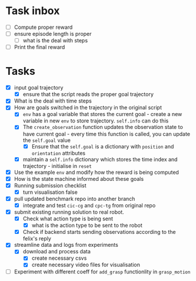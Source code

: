 # Task inbox
- [ ] Compute proper reward
- [ ] ensure episode length is proper
  - [ ] what is the deal with steps
- [ ] Print the final reward
# Tasks
- [X] input goal trajectory
  - [X] ensure that the script reads the proper goal trajectory
- [X] What is the deal with time steps
- [X] How are goals switched in the trajectory in the original script
  - [X] `env` has a goal variable that stores the current goal - create a new
    variable in new `env` to store trajectory. `self.info` can do this
  - [X] The `create_observation` function updates the observation state to have
    current goal - every time this function is called, you can update the
    `self.goal` value
    - [X] Ensure that the `self.goal` is a dictionary with `position` and
      `orientation` attributes
  - [X] maintain a `self.info` dictionary which stores the time index and
    trajectory - initialise in `reset`
- [X] Use the example `env` and modify how the reward is being computed
- [X] How is the state machine informed about these goals
- [X] Running submission checklist
  - [X] turn visualisation false
- [X] pull updated benchmark repo into another branch
  - [X] integrate and test `cic-cg` and `cpc-tg` from original repo
- [X] submit existing running solution to real robot.
  - [X] Check what action type is being sent
    - [X] what is the action type to be sent to the robot
  - [X] Check if backend starts sending observations according to the felix's
    reply
- [X] streamline data and logs from experiments
  - [X] download and process data
    - [X] create necessary csvs
    - [X] create necessary video files for visualisation
- [ ] Experiment with different coeff for `add_grasp` functionlity in
  `grasp_motion`
